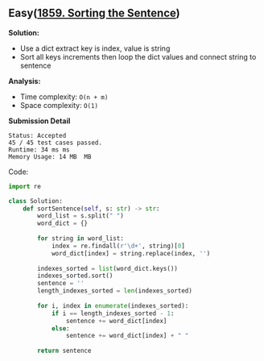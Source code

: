 ## Easy([1859. Sorting the Sentence](https://leetcode.com/problems/sorting-the-sentence/))

**Solution:**
- Use a dict extract key is index, value is string
- Sort all keys increments then loop the dict values and connect string to sentence

**Analysis:**
- Time complexity: `O(n + m)`
- Space complexity: `O(1)`

**Submission Detail**
```
Status: Accepted
45 / 45 test cases passed.
Runtime: 34 ms ms
Memory Usage: 14 MB  MB
```

Code: 
```python
import re

class Solution:
    def sortSentence(self, s: str) -> str:
        word_list = s.split(" ")
        word_dict = {}
        
        for string in word_list:
            index = re.findall(r'\d+', string)[0]
            word_dict[index] = string.replace(index, '')
            
        indexes_sorted = list(word_dict.keys())
        indexes_sorted.sort()
        sentence = ''
        length_indexes_sorted = len(indexes_sorted)
        
        for i, index in enumerate(indexes_sorted):
            if i == length_indexes_sorted - 1:
                sentence += word_dict[index]
            else:
                sentence += word_dict[index] + " "
            
        return sentence
```